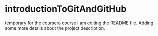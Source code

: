 # introductionToGitAndGitHub
temporary for the coursera course
I am editing the README file. Adding some more details about the project description.
